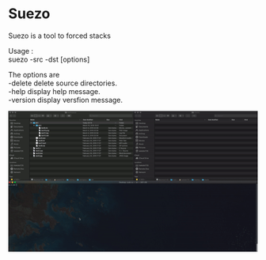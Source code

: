 # Suezo 

Suezo is a tool to forced stacks

Usage :  
     suezo -src <source> -dst <destination> [options]  

The options are  
     -delete       delete source directories.  
     -help          display help message.  
     -version     display versfion message.  



![suezo](./demo.gif)
